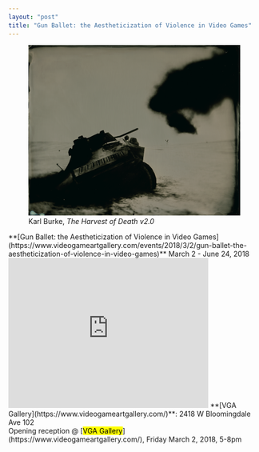 ```yaml
---
layout: "post"
title: "Gun Ballet: the Aestheticization of Violence in Video Games"
---
```

<figure>
<img alt="burke" src="/assets/images/burke.png">
<figcaption>Karl Burke, <em>The Harvest of Death v2.0</em></figcaption>
</figure>
<span class="post-meta">
**[Gun Ballet: the Aestheticization of Violence in Video Games](https://www.videogameartgallery.com/events/2018/3/2/gun-ballet-the-aestheticization-of-violence-in-video-games)**  
March 2 - June 24, 2018
</span>
<iframe src="https://www.google.com/maps/embed?pb=!1m14!1m8!1m3!1d11876.036976401963!2d-87.68799!3d41.91416!3m2!1i1024!2i768!4f13.1!3m3!1m2!1s0x0%3A0xc56fae1adae13234!2sVGA+Gallery!5e0!3m2!1sen!2sus!4v1512853525658" width="400" height="300" frameborder="0" style="border:0" allowfullscreen></iframe>
<span class="post-meta">
**[VGA Gallery](https://www.videogameartgallery.com/)**: 2418 W Bloomingdale Ave 102<br />
Opening reception @ [<mark>VGA Gallery</mark>](https://www.videogameartgallery.com/), Friday March 2, 2018, 5-8pm
</span>
